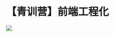 # 【青训营】前端工程化



![](https://moonstarimg.oss-cn-hangzhou.aliyuncs.com/picgo_img/20210819100407.png)

